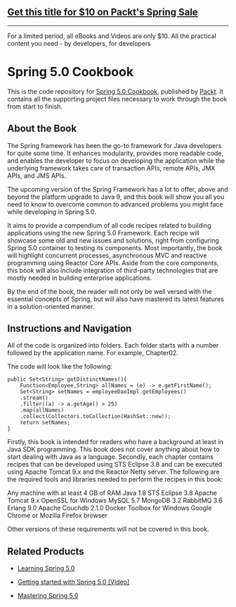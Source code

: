 ## [Get this title for $10 on Packt's Spring Sale](https://www.packt.com/B06216?utm_source=github&utm_medium=packt-github-repo&utm_campaign=spring_10_dollar_2022)
-----
For a limited period, all eBooks and Videos are only $10. All the practical content you need \- by developers, for developers

# Spring 5.0 Cookbook
This is the code repository for [Spring 5.0 Cookbook](https://www.packtpub.com/application-development/spring-50-cookbook?utm_source=github&utm_medium=repository&utm_campaign=9781787128316), published by [Packt](https://www.packtpub.com/?utm_source=github). It contains all the supporting project files necessary to work through the book from start to finish.
## About the Book
The Spring framework has been the go-to framework for Java developers for quite some time. It enhances modularity, provides more readable code, and enables the developer to focus on developing the application while the underlying framework takes care of transaction APIs, remote APIs, JMX APIs, and JMS APIs.

The upcoming version of the Spring Framework has a lot to offer, above and beyond the platform upgrade to Java 9, and this book will show you all you need to know to overcome common to advanced problems you might face while developing in Spring 5.0.

It aims to provide a compendium of all code recipes related to building applications using the new Spring 5.0 Framework. Each recipe will showcase some old and new issues and solutions, right from configuring Spring 5.0 container to testing its components. Most importantly, the book will highlight concurrent processes, asynchronous MVC and reactive programming using Reactor Core APIs. Aside from the core components, this book will also include integration of third-party technologies that are mostly needed in building enterprise applications.

By the end of the book, the reader will not only be well versed with the essential concepts of Spring, but will also have mastered its latest features in a solution-oriented manner.
## Instructions and Navigation
All of the code is organized into folders. Each folder starts with a number followed by the application name. For example, Chapter02.



The code will look like the following:
```
public Set<String> getDistinctNames(){
    Function<Employee,String> allNames = (e) -> e.getFirstName();
    Set<String> setNames = employeeDaoImpl.getEmployees()
    .stream()
    .filter((a) -> a.getAge() > 25)
    .map(allNames)
    .collect(Collectors.toCollection(HashSet::new));
    return setNames;
}
```

Firstly, this book is intended for readers who have a background at least in Java SDK programming. This book does not cover anything about how to start dealing with Java as a language. Secondly, each chapter contains recipes that can be developed using STS Eclipse 3.8 and can be executed using Apache Tomcat 9.x and the Reactor Netty server. The following are the required tools and libraries needed to perform the recipes in this book:

Any machine with at least 4 GB of RAM
Java 1.8
STS Eclipse 3.8
Apache Tomcat 9.x
OpenSSL for Windows
MySQL 5.7
MongoDB 3.2
RabbitMQ 3.6
Erlang 9.0
Apache Couchdb 2.1.0
Docker Toolbox for Windows
Google Chrome or Mozilla Firefox browser

Other versions of these requirements will not be covered in this book.

## Related Products
* [Learning Spring 5.0](https://www.packtpub.com/application-development/learning-spring-50?utm_source=github&utm_medium=repository&utm_campaign=9781787120341)

* [Getting started with Spring 5.0 [Video]](https://www.packtpub.com/web-development/getting-started-spring-50-video?utm_source=github&utm_medium=repository&utm_campaign=9781787288607)

* [Mastering Spring 5.0](https://www.packtpub.com/application-development/mastering-spring-50?utm_source=github&utm_medium=repository&utm_campaign=9781787123175)
